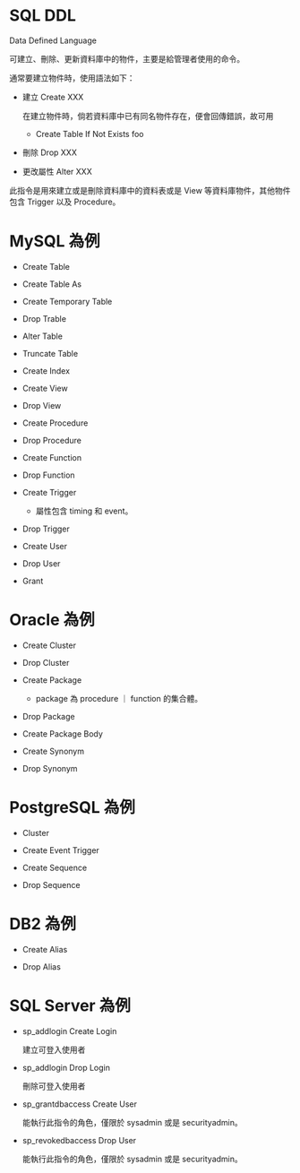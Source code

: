 # SQL DDL
Data Defined Language

可建立、刪除、更新資料庫中的物件，主要是給管理者使用的命令。

通常要建立物件時，使用語法如下：

* 建立 Create XXX

  在建立物件時，倘若資料庫中已有同名物件存在，便會回傳錯誤，故可用
  
  * Create Table If Not Exists foo

* 刪除 Drop XXX

* 更改屬性 Alter XXX

此指令是用來建立或是刪除資料庫中的資料表或是 View 等資料庫物件，其他物件包含 Trigger 以及 Procedure。

# MySQL 為例

* Create Table

* Create Table As

* Create Temporary Table 

* Drop Trable

* Alter Table

* Truncate Table

* Create Index

* Create View

* Drop View

* Create Procedure

* Drop Procedure

* Create Function

* Drop Function

* Create Trigger

  * 屬性包含 timing 和 event。
  
* Drop Trigger

* Create User

* Drop User

* Grant

# Oracle 為例

* Create Cluster 

* Drop Cluster

* Create Package

  * package 為 procedure ｜ function 的集合體。

* Drop Package

* Create Package Body

* Create Synonym

* Drop Synonym

# PostgreSQL 為例

* Cluster

* Create Event Trigger

* Create Sequence

* Drop Sequence

# DB2 為例

* Create Alias

* Drop Alias

# SQL Server 為例

* sp_addlogin Create Login

  建立可登入使用者

* sp_addlogin Drop Login

  刪除可登入使用者
  
* sp_grantdbaccess Create User

  能執行此指令的角色，僅限於 sysadmin 或是 securityadmin。

* sp_revokedbaccess Drop User

  能執行此指令的角色，僅限於 sysadmin 或是 securityadmin。

